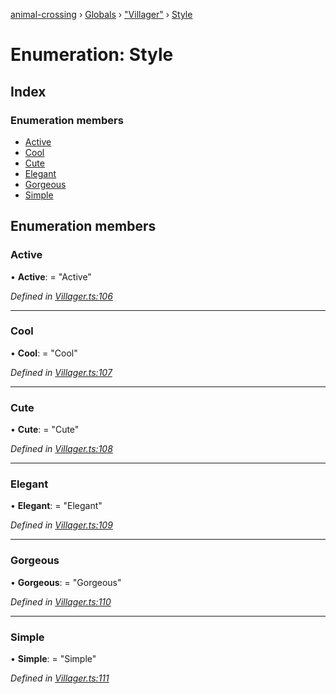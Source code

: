 [animal-crossing](../README.md) › [Globals](../globals.md) › ["Villager"](../modules/_villager_.md) › [Style](_villager_.style.md)

# Enumeration: Style

## Index

### Enumeration members

* [Active](_villager_.style.md#active)
* [Cool](_villager_.style.md#cool)
* [Cute](_villager_.style.md#cute)
* [Elegant](_villager_.style.md#elegant)
* [Gorgeous](_villager_.style.md#gorgeous)
* [Simple](_villager_.style.md#simple)

## Enumeration members

###  Active

• **Active**: = "Active"

*Defined in [Villager.ts:106](https://github.com/Norviah/animal-crossing/blob/ac736df/module/types/Villager.ts#L106)*

___

###  Cool

• **Cool**: = "Cool"

*Defined in [Villager.ts:107](https://github.com/Norviah/animal-crossing/blob/ac736df/module/types/Villager.ts#L107)*

___

###  Cute

• **Cute**: = "Cute"

*Defined in [Villager.ts:108](https://github.com/Norviah/animal-crossing/blob/ac736df/module/types/Villager.ts#L108)*

___

###  Elegant

• **Elegant**: = "Elegant"

*Defined in [Villager.ts:109](https://github.com/Norviah/animal-crossing/blob/ac736df/module/types/Villager.ts#L109)*

___

###  Gorgeous

• **Gorgeous**: = "Gorgeous"

*Defined in [Villager.ts:110](https://github.com/Norviah/animal-crossing/blob/ac736df/module/types/Villager.ts#L110)*

___

###  Simple

• **Simple**: = "Simple"

*Defined in [Villager.ts:111](https://github.com/Norviah/animal-crossing/blob/ac736df/module/types/Villager.ts#L111)*
